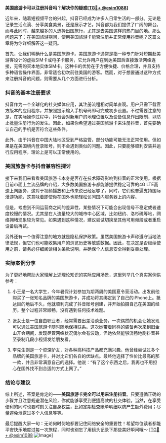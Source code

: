 **美国旅游卡可以注册抖音吗？解决你的疑惑[[TG💪+ @esim1088](https://t.me/s/esim1088)]**

近年来，随着短视频平台的兴起，抖音已经成为许多人日常生活的一部分。无论是记录生活点滴、分享美食美景，还是展示才艺，抖音都为我们提供了广阔的舞台。而与此同时，越来越多的人选择出国旅行，尤其是去美国这样的热门目的地。那么问题来了：在美国旅游期间，使用美国旅游卡能否注册并正常使用抖音呢？这篇文章将为你详细解答这一疑问。

首先，让我们明确什么是美国旅游卡。美国旅游卡通常是指一种专门针对短期赴美游客设计的虚拟SIM卡或电子卡服务，它允许用户在到达美国后直接激活网络连接，无需购买本地实体SIM卡。这种卡的优势在于方便快捷、价格合理，并且支持多种语言操作界面，非常适合初次前往美国的游客。然而，对于想要通过这种方式来注册抖音的问题，则需要从几个方面进行分析。

### 抖音的基本注册要求

抖音作为一个全球化的社交媒体应用，其注册流程相对简单直观。用户只需下载官方版本的应用程序，并按照提示输入手机号码即可完成初步设置。不过需要注意的是，在实际操作过程中，抖音会对新用户的地理位置以及设备信息作出限制，以防止批量注册行为的发生。因此，如果你希望通过美国旅游卡来注册抖音，首先要确认自己的手机是否符合这些条件。

此外，由于抖音在中国大陆地区受到严格监管，部分功能可能无法正常使用。但如果是在美国境内登录账号，则不会遇到类似的问题。因此，只要能够顺利安装并运行应用程序，理论上是可以正常使用的。

### 美国旅游卡与抖音兼容性探讨

接下来我们来看看美国旅游卡本身是否存在技术障碍影响到抖音的正常使用。根据目前市面上主流品牌的介绍，大多数美国旅游卡都能够提供稳定可靠的4G LTE高速上网服务，这对于视频播放和上传来说已经足够了。同时，它们也普遍支持国际漫游功能，这意味着即使你在国外也能轻松访问国内服务器上的内容。

但是，考虑到不同运营商之间的差异性，某些情况下可能会出现信号不稳定或者速度较慢的情况。尤其是在人流量较大的城市中心区域，比如纽约、洛杉矶等地，网络拥堵现象较为常见。如果遇到这种情况，建议尝试切换至其他可用频段或者重启设备后再试。

另外还有一个值得注意的地方就是隐私保护政策。虽然美国旅游卡声称遵守当地法律法规，但它们也可能收集用户的浏览历史等敏感数据。因此，在决定是否继续使用之前，请务必仔细阅读相关条款说明，并确保个人信息安全得到妥善处理。

### 实际案例分享

为了更好地帮助大家理解上述理论知识的实际应用场景，这里列举几个真实案例供参考：

1. 小王是一名大学生，今年暑假计划参加为期两周的美国夏令营活动。出发前他购买了一张知名品牌的美国旅游卡，并成功将其绑定到了自己的iPhone上。抵达目的地后不久，他就顺利完成了抖音账号创建，并开始拍摄自己在美国的经历。整个过程非常顺畅，没有遇到任何技术难题。

2. 张女士是一位自由职业者，经常需要出差洽谈业务。一次偶然的机会让她发现可以通过美国旅游卡随时随地保持联系。这次她带着同样的装备再次来到旧金山开会期间，发现尽管网络状况偶尔会有波动，但她依然能够流畅地刷抖音甚至录制几段小视频发给朋友看。

3. 李先生则是一个资深驴友，对各种高科技产品都充满兴趣。他曾经尝试过多个品牌的美国旅游卡，并对比它们各自的优缺点。最终他选择了性价比最高的那一款，并且非常满意自己的选择。他说：“有了这个东西之后，我再也不用担心在国外找不到合适的方式上网了。”

### 结论与建议

综上所述，答案是肯定的——**美国旅游卡完全可以用来注册抖音**。只要遵循正确的步骤并且注意规避潜在风险，你就能够享受到便捷高效的社交体验。当然，在享受便利的同时也要时刻关注自身权益，比如定期检查账单明细以防产生额外费用；尽量避免泄露过多个人信息等等。

最后提醒大家一句：无论何时何地都要记住网络安全的重要性！希望每位读者都能平安快乐地度过每一次旅程，同时也别忘了用镜头记录下那些美好瞬间哦～ [[TG💪+ @esim1088](https://t.me/s/esim1088) ![Image](https://i.postimg.cc/4NQfJmqS/Snipaste-2025-05-13-00-14-12.png)]